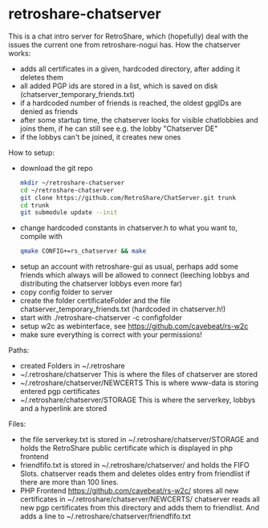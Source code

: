 retroshare-chatserver
=====================
This is a chat intro server for RetroShare, which (hopefully) deal with
the issues the current one from retroshare-nogui has.
How the chatserver works:
- adds all certificates in a given, hardcoded directory, after adding it 
  deletes them
- all added PGP ids are stored in a list, which is saved on disk 
  (chatserver_temporary_friends.txt)
- if a hardcoded number of friends is reached, the oldest gpgIDs are denied
  as friends
- after some startup time, the chatserver looks for visible chatlobbies and
  joins them, if he can still see e.g. the lobby "Chatserver DE"
- if the lobbys can't be joined, it creates new ones

How to setup:
- download the git repo
   ```bash
   mkdir ~/retroshare-chatserver
   cd ~/retroshare-chatserver 
   git clone https://github.com/RetroShare/ChatServer.git trunk
   cd trunk
   git submodule update --init
   ```
- change hardcoded constants in chatserver.h to what you want to, compile
  with 
   ```bash
  qmake CONFIG+=rs_chatserver && make
   ```
- setup an account with retroshare-gui as usual, perhaps add some friends 
  which always will be allowed to connect (leeching lobbys and distributing 
  the chatserver lobbys even more far)
- copy config folder to server
- create the folder certificateFolder and the file chatserver_temporary_friends.txt
  (hardcoded in chatserver.h!)
- start with ./retroshare-chatserver -c configfolder
- setup w2c as webinterface, see https://github.com/cavebeat/rs-w2c
- make sure everything is correct with your permissions!

Paths:
- created Folders in ~/.retroshare
-  ~/.retroshare/chatserver This is where the files of chatserver are stored
-  ~/.retroshare/chatserver/NEWCERTS This is where www-data is storing entered pgp certificates
-  ~/.retroshare/chatserver/STORAGE This is where the serverkey, lobbys and a hyperlink are stored

Files: 
- the file serverkey.txt is stored in ~/.retroshare/chatserver/STORAGE and holds the RetroShare public certificate which is displayed in php frontend
- friendfifo.txt is stored in ~/.retroshare/chatserver/ and holds the FIFO Slots. chatserver reads them and deletes oldes entry from friendlist if there are more than 100 lines. 
- PHP Frontend https://github.com/cavebeat/rs-w2c/ stores all new certificates in ~/.retroshare/chatserver/NEWCERTS/
  chatserver reads all new pgp certificates from this directory and adds them to friendlist. And adds a line to ~/.retroshare/chatserver/friendfifo.txt
